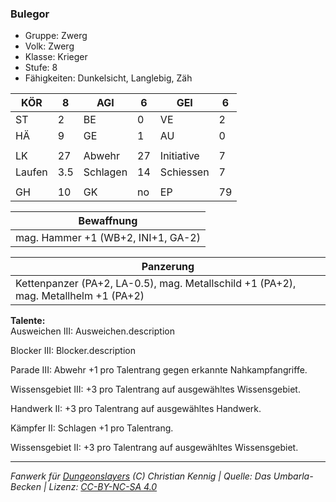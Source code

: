 ### Bulegor  
- Gruppe: Zwerg  
- Volk: Zwerg  
- Klasse: Krieger  
- Stufe: 8  
- Fähigkeiten: Dunkelsicht, Langlebig, Zäh  


| KÖR | 8 | AGI | 6 | GEI | 6 |
| --- | --- | --- | --- | --- | --- |
| ST | 2 | BE | 0 | VE | 2 |
| HÄ | 9 | GE | 1 | AU | 0 |
|  |  |  |  |  |  |
| LK | 27 | Abwehr | 27 | Initiative | 7 |
| Laufen | 3.5 | Schlagen | 14 | Schiessen | 7 |
|  |  |  |  |  |  |
| GH | 10 | GK | no | EP | 79 |


| Bewaffnung |
| --- |
| mag. Hammer +1 (WB+2, INI+1, GA-2) |


| Panzerung |
| --- |
| Kettenpanzer (PA+2, LA-0.5), mag. Metallschild +1 (PA+2), mag. Metallhelm +1 (PA+2) |


**Talente:**  
Ausweichen III: Ausweichen.description

Blocker III: Blocker.description

Parade III: Abwehr +1 pro Talentrang gegen erkannte Nahkampfangriffe.

Wissensgebiet III: +3 pro Talentrang auf ausgewähltes Wissensgebiet.

Handwerk II: +3 pro Talentrang auf ausgewähltes Handwerk.

Kämpfer II: Schlagen +1 pro Talentrang.

Wissensgebiet II: +3 pro Talentrang auf ausgewähltes Wissensgebiet.





___
*Fanwerk für [Dungeonslayers](https://www.dungeonslayers.net/) (C) Christian Kennig | Quelle: Das Umbarla-Becken | Lizenz: [CC-BY-NC-SA 4.0](https://creativecommons.org/licenses/by-nc-sa/4.0/deed.de)*